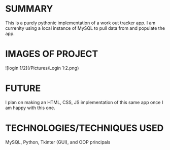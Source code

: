 # SUMMARY

This is a purely pythonic implementation of a work out tracker app. I am currenlty using a local instance of MySQL to pull data from and populate the app.

# IMAGES OF PROJECT

![login 1/2](/Pictures/Login 1:2.png)

# FUTURE

I plan on making an HTML, CSS, JS implementation of this same app once I am happy with this one. 

# TECHNOLOGIES/TECHNIQUES USED

MySQL, Python, Tkinter (GUI), and OOP principals
